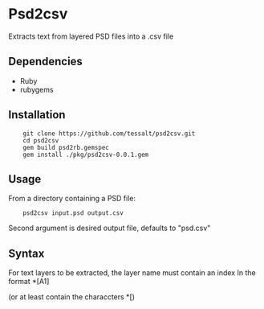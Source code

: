 # Psd2csv

Extracts text from layered PSD files into a .csv file

## Dependencies

* Ruby
* rubygems

## Installation

        git clone https://github.com/tessalt/psd2csv.git
        cd psd2csv
        gem build psd2rb.gemspec
        gem install ./pkg/psd2csv-0.0.1.gem

## Usage

From a directory containing a PSD file: 

        psd2csv input.psd output.csv 

Second argument is desired output file, defaults to "psd.csv"        

## Syntax

For text layers to be extracted, the layer name must contain an index In the format \*[A1] 

(or at least contain the characcters \*[)
